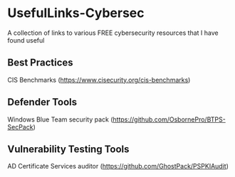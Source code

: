 # UsefulLinks-Cybersec
A collection of links to various FREE cybersecurity resources that I have found useful  
  
## Best Practices
CIS Benchmarks (https://www.cisecurity.org/cis-benchmarks)  
## Defender Tools
Windows Blue Team security pack (https://github.com/OsbornePro/BTPS-SecPack)  
## Vulnerability Testing Tools
AD Certificate Services auditor (https://github.com/GhostPack/PSPKIAudit)  
